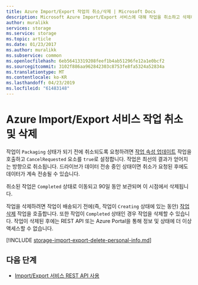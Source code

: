 ```yaml
---
title: Azure Import/Export 작업의 취소/삭제 | Microsoft Docs
description: Microsoft Azure Import/Export 서비스에 대해 작업을 취소하고 삭제하는 방법을 알아봅니다.
author: muralikk
services: storage
ms.service: storage
ms.topic: article
ms.date: 01/23/2017
ms.author: muralikk
ms.subservice: common
ms.openlocfilehash: 6eb56413319208feef1b4ab51296fe12a1e0bcf2
ms.sourcegitcommit: 3102f886aa962842303c8753fe8fa5324a52834a
ms.translationtype: MT
ms.contentlocale: ko-KR
ms.lasthandoff: 04/23/2019
ms.locfileid: "61483148"
---
```

# <a name="canceling-and-deleting-azure-importexport-jobs"></a>Azure Import/Export 서비스 작업 취소 및 삭제

 작업이 `Packaging` 상태가 되기 전에 취소되도록 요청하려면 [작업 속성 업데이트](/rest/api/storageimportexport/jobs) 작업을 호출하고 `CancelRequested` 요소를 `true`로 설정합니다. 작업은 최선의 결과가 얻어지는 방향으로 취소됩니다. 드라이브가 데이터 전송 중인 상태이면 취소가 요청된 후에도 데이터가 계속 전송될 수 있습니다.

 취소된 작업은 `Completed` 상태로 이동되고 90일 동안 보관되며 이 시점에서 삭제됩니다.

 작업을 삭제하려면 작업이 배송되기 전에(즉, 작업이 `Creating` 상태에 있는 동안) [작업 삭제](/rest/api/storageimportexport/jobs) 작업을 호출합니다. 또한 작업이 `Completed` 상태인 경우 작업을 삭제할 수 있습니다. 작업이 삭제된 후에는 REST API 또는 Azure Portal을 통해 정보 및 상태에 더 이상 액세스할 수 없습니다.

[!INCLUDE [storage-import-export-delete-personal-info.md](../../../includes/storage-import-export-delete-personal-info.md)]

## <a name="next-steps"></a>다음 단계

* [Import/Export 서비스 REST API 사용](storage-import-export-using-the-rest-api.md)
